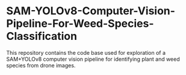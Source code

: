 # SAM-YOLOv8-Computer-Vision-Pipeline-For-Weed-Species-Classification
This repository contains the code base used for exploration of a SAM+YOLOv8 computer vision pipeline for identifying plant and weed species from drone images. 
